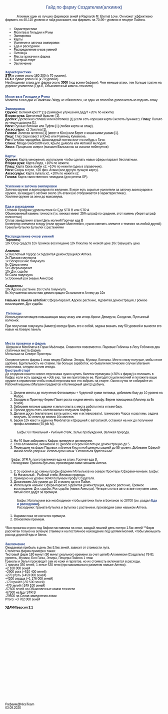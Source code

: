 <p class="p1" style="margin: 0px; text-align: center; font-variant-numeric: normal; font-variant-east-asian: normal; font-stretch: normal; font-size: 14px; line-height: normal; font-family: Arial; color: rgb(36, 64, 132);">
Гайд по фарму Создателем(алхимик)</p>
<p class="p1" style="margin: 0px; text-align: center; font-variant-numeric: normal; font-variant-east-asian: normal; font-stretch: normal; font-size: 14px; line-height: normal; font-family: Arial; color: rgb(36, 64, 132);">
&nbsp;</p>
<p class="p2" style="margin: 0px 0px 17.8px; text-indent: 37px; font-variant-numeric: normal; font-variant-east-asian: normal; font-stretch: normal; font-size: 10px; line-height: normal; font-family: Arial; color: rgb(0, 0, 0);">
Алхимик один из лучших фармеров зеней в Ragnarok M: Eternal Love. Он может эффективно фармить на 40-110 уровнях и гайд расскажет, как фармить на 70-90+ уровнях в пещере Пайона.</p>
<ul class="ul1" style="color: rgb(0, 0, 0); font-size: medium;">
<li class="li3" style="margin: 0px; font-variant-numeric: normal; font-variant-east-asian: normal; font-stretch: normal; font-size: 10px; line-height: normal; font-family: Arial;">
Характеристики</li>
<li class="li4" style="margin: 0px; font-variant-numeric: normal; font-variant-east-asian: normal; font-stretch: normal; font-size: 10px; line-height: normal; font-family: Arial;">
Молитва в Гильдии и Руны</li>
<li class="li4" style="margin: 0px; font-variant-numeric: normal; font-variant-east-asian: normal; font-stretch: normal; font-size: 10px; line-height: normal; font-family: Arial;">
Экипировка</li>
<li class="li4" style="margin: 0px; font-variant-numeric: normal; font-variant-east-asian: normal; font-stretch: normal; font-size: 10px; line-height: normal; font-family: Arial;">
Карты</li>
<li class="li4" style="margin: 0px; font-variant-numeric: normal; font-variant-east-asian: normal; font-stretch: normal; font-size: 10px; line-height: normal; font-family: Arial;">
Усиление и заточка экипировки</li>
<li class="li4" style="margin: 0px; font-variant-numeric: normal; font-variant-east-asian: normal; font-stretch: normal; font-size: 10px; line-height: normal; font-family: Arial;">
Еда и расходники</li>
<li class="li4" style="margin: 0px; font-variant-numeric: normal; font-variant-east-asian: normal; font-stretch: normal; font-size: 10px; line-height: normal; font-family: Arial;">
Распределение очков умений</li>
<li class="li4" style="margin: 0px; font-variant-numeric: normal; font-variant-east-asian: normal; font-stretch: normal; font-size: 10px; line-height: normal; font-family: Arial;">
Питомцы</li>
<li class="li4" style="margin: 0px; font-variant-numeric: normal; font-variant-east-asian: normal; font-stretch: normal; font-size: 10px; line-height: normal; font-family: Arial;">
Места прокачки и фарма</li>
<li class="li4" style="margin: 0px; font-variant-numeric: normal; font-variant-east-asian: normal; font-stretch: normal; font-size: 10px; line-height: normal; font-family: Arial;">
Быстрый старт</li>
<li class="li5" style="margin: 0px 0px 16.4px; font-variant-numeric: normal; font-variant-east-asian: normal; font-stretch: normal; font-size: 10px; line-height: normal; font-family: Arial;">
Заключение</li>
</ul>
<p class="p6" style="margin: 0px; font-variant-numeric: normal; font-variant-east-asian: normal; font-stretch: normal; font-size: 10.5px; line-height: normal; font-family: Arial; color: rgb(36, 64, 132);">
<b>Характеристики</b></p>
<p class="p7" style="margin: 0px; font-variant-numeric: normal; font-variant-east-asian: normal; font-stretch: normal; font-size: 10px; line-height: normal; font-family: Arial; color: rgb(0, 0, 0);">
<b>STR </b>в сумме около 180-200 (к 70 уровню).</p>
<p class="p7" style="margin: 0px; font-variant-numeric: normal; font-variant-east-asian: normal; font-stretch: normal; font-size: 10px; line-height: normal; font-family: Arial; color: rgb(0, 0, 0);">
<b>DEX </b>в сумме ровно 60 (к 70 уровню).</p>
<p class="p8" style="margin: 0px 0px 22.2px; font-variant-numeric: normal; font-variant-east-asian: normal; font-stretch: normal; font-size: 10px; line-height: normal; font-family: Arial; color: rgb(0, 0, 0);">
Необходимая атака для фарма около <b>3000 </b>(под всеми бафами). Чем меньше атаки, тем больше тратим на дорогие усилители (Еда Б, Обыкновенный камень точности)</p>
<p class="p9" style="margin: 0px; font-variant-numeric: normal; font-variant-east-asian: normal; font-stretch: normal; font-size: 10.5px; line-height: normal; font-family: Arial; color: rgb(36, 64, 132);">
<b>Молитва в Гильдии и Руны</b></p>
<p class="p10" style="margin: 0px 0px 15.8px; font-variant-numeric: normal; font-variant-east-asian: normal; font-stretch: normal; font-size: 10px; line-height: normal; font-family: Arial; color: rgb(0, 0, 0);">
Молитва в гильдии и Памятник Эйзру не обязателен, но один из способов дополнительно поднять атаку.</p>
<p class="p6" style="margin: 0px; font-variant-numeric: normal; font-variant-east-asian: normal; font-stretch: normal; font-size: 10.5px; line-height: normal; font-family: Arial; color: rgb(36, 64, 132);">
<b>Экипировка</b></p>
<p class="p7" style="margin: 0px; font-variant-numeric: normal; font-variant-east-asian: normal; font-stretch: normal; font-size: 10px; line-height: normal; font-family: Arial; color: rgb(0, 0, 0);">
<b>Оружие: </b>Великий крест^ [1] (суммарно улучшения дадут +20% по нежити)</p>
<p class="p7" style="margin: 0px; font-variant-numeric: normal; font-variant-east-asian: normal; font-stretch: normal; font-size: 10px; line-height: normal; font-family: Arial; color: rgb(0, 0, 0);">
<b>Вторая рука: </b>Цветочный браслет [1].</p>
<p class="p7" style="margin: 0px; font-variant-numeric: normal; font-variant-east-asian: normal; font-stretch: normal; font-size: 10px; line-height: normal; font-family: Arial; color: rgb(0, 0, 0);">
<b>Доспех: </b>Доспехи из сплава! или КолготкиШ [1] (если есть хорошая карта Скелета-Лучника*). <b>Плащ: </b>Пальто из чешуи дракона [1].</p>
<p class="p7" style="margin: 0px; font-variant-numeric: normal; font-variant-east-asian: normal; font-stretch: normal; font-size: 10px; line-height: normal; font-family: Arial; color: rgb(0, 0, 0);">
<b>Ноги: </b>Рунные ботинки или Туфли [1] (любая карта на атаку).</p>
<p class="p7" style="margin: 0px; font-variant-numeric: normal; font-variant-east-asian: normal; font-stretch: normal; font-size: 10px; line-height: normal; font-family: Arial; color: rgb(0, 0, 0);">
<b>Аксессуары: </b>х2 Заколка [1].</p>
<p class="p7" style="margin: 0px; font-variant-numeric: normal; font-variant-east-asian: normal; font-stretch: normal; font-size: 10px; line-height: normal; font-family: Arial; color: rgb(0, 0, 0);">
<b>Голова: </b>Золотая антенна [1] (квест в Юно) или Берет с кошачьими ушами [1].</p>
<p class="p7" style="margin: 0px; font-variant-numeric: normal; font-variant-east-asian: normal; font-stretch: normal; font-size: 10px; line-height: normal; font-family: Arial; color: rgb(0, 0, 0);">
<b>Лицо: </b>Глаз Зари (квест в Юно) или Румянец Кумамона.</p>
<p class="p7" style="margin: 0px; font-variant-numeric: normal; font-variant-east-asian: normal; font-stretch: normal; font-size: 10px; line-height: normal; font-family: Arial; color: rgb(0, 0, 0);">
<b>Рот: </b>Голубая чародейка, Шоколадный пончик или что-нибудь с Гачи.</p>
<p class="p7" style="margin: 0px; font-variant-numeric: normal; font-variant-east-asian: normal; font-stretch: normal; font-size: 10px; line-height: normal; font-family: Arial; color: rgb(0, 0, 0);">
<b>Спина: </b>Mirage-SwordsOfFevor, Крыло дьявола или Автомат мелодий.</p>
<p class="p7" style="margin: 0px; font-variant-numeric: normal; font-variant-east-asian: normal; font-stretch: normal; font-size: 10px; line-height: normal; font-family: Arial; color: rgb(0, 0, 0);">
<b>Хвост: </b>Процессия смерти (магазин Вальхаллы за осколки нибелунгов)</p>
<p class="p11" style="margin: 0px; font-variant-numeric: normal; font-variant-east-asian: normal; font-stretch: normal; font-size: medium; line-height: normal; font-family: &quot;Times New Roman&quot;; color: rgb(0, 0, 0); min-height: 1px;">
<span class="Apple-converted-space">&nbsp;</span></p>
<p class="p12" style="margin: 0px; font-variant-numeric: normal; font-variant-east-asian: normal; font-stretch: normal; font-size: 10.5px; line-height: normal; font-family: Arial; color: rgb(36, 64, 132);">
<b>Карты</b></p>
<p class="p7" style="margin: 0px; font-variant-numeric: normal; font-variant-east-asian: normal; font-stretch: normal; font-size: 10px; line-height: normal; font-family: Arial; color: rgb(0, 0, 0);">
<b>Оружие: </b>Карта умножения, используем чтобы сделать навык сферы-паразит бесплатным.</p>
<p class="p7" style="margin: 0px; font-variant-numeric: normal; font-variant-east-asian: normal; font-stretch: normal; font-size: 10px; line-height: normal; font-family: Arial; color: rgb(0, 0, 0);">
<b>Вторая рука: </b>Карта Людэ, +10% по нежити.</p>
<p class="p7" style="margin: 0px; font-variant-numeric: normal; font-variant-east-asian: normal; font-stretch: normal; font-size: 10px; line-height: normal; font-family: Arial; color: rgb(0, 0, 0);">
<b>Плащ: </b>Карта Орка-зомби х2, +10% по нежити (одна в справочник).</p>
<p class="p7" style="margin: 0px; font-variant-numeric: normal; font-variant-east-asian: normal; font-stretch: normal; font-size: 10px; line-height: normal; font-family: Arial; color: rgb(0, 0, 0);">
<b>Ноги: </b>Ссоры в пути, +20 физ. Атаки (или другую лучшую карту).</p>
<p class="p7" style="margin: 0px; font-variant-numeric: normal; font-variant-east-asian: normal; font-stretch: normal; font-size: 10px; line-height: normal; font-family: Arial; color: rgb(0, 0, 0);">
<b>Аксессуары: </b>Карта пугала х2, +10% по нежити х2.</p>
<p class="p13" style="margin: 0px 0px 18px; font-variant-numeric: normal; font-variant-east-asian: normal; font-stretch: normal; font-size: 10px; line-height: normal; font-family: Arial; color: rgb(0, 0, 0);">
<b>Голова: </b>Карта таинственного чемодана (для регена SP).</p>
<p class="p6" style="margin: 0px; font-variant-numeric: normal; font-variant-east-asian: normal; font-stretch: normal; font-size: 10.5px; line-height: normal; font-family: Arial; color: rgb(36, 64, 132);">
<b>Усиление и заточка экипировки</b></p>
<p class="p7" style="margin: 0px; font-variant-numeric: normal; font-variant-east-asian: normal; font-stretch: normal; font-size: 10px; line-height: normal; font-family: Arial; color: rgb(0, 0, 0);">
Заточка оружия и аксессуаров по желанию. В игре есть скрытые усилители за заточку аксессуаров и оружия, за каждые 5 заточки около 1% атаки (не отображается в характеристиках).</p>
<p class="p14" style="margin: 0px 0px 19.4px; font-variant-numeric: normal; font-variant-east-asian: normal; font-stretch: normal; font-size: 10px; line-height: normal; font-family: Arial; color: rgb(0, 0, 0);">
Усиляем оружие за зени до максимума.</p>
<p class="p12" style="margin: 0px; font-variant-numeric: normal; font-variant-east-asian: normal; font-stretch: normal; font-size: 10.5px; line-height: normal; font-family: Arial; color: rgb(36, 64, 132);">
<b>Еда и расходники</b></p>
<p class="p15" style="margin: 0px; font-variant-numeric: normal; font-variant-east-asian: normal; font-stretch: normal; font-size: 10px; line-height: normal; font-family: Arial; color: rgb(0, 0, 0);">
Готовим Праздник удовольствия 6х Еда STR B или STR A</p>
<p class="p15" style="margin: 0px; font-variant-numeric: normal; font-variant-east-asian: normal; font-stretch: normal; font-size: 10px; line-height: normal; font-family: Arial; color: rgb(0, 0, 0);">
Обыкновенный камень точности (т.к. кинжал имеет 25% штраф по средним, этот камень уберет штраф полностью)</p>
<p class="p15" style="margin: 0px; font-variant-numeric: normal; font-variant-east-asian: normal; font-stretch: normal; font-size: 10px; line-height: normal; font-family: Arial; color: rgb(0, 0, 0);">
Сплав замедления атаки Цепь молний Горячая еда B</p>
<p class="p15" style="margin: 0px; font-variant-numeric: normal; font-variant-east-asian: normal; font-stretch: normal; font-size: 10px; line-height: normal; font-family: Arial; color: rgb(0, 0, 0);">
Конвертор элемента в воду (если оружие Мистлтейнн, нужно сменить элемент с темного на любой другой)</p>
<p class="p16" style="margin: 0px 0px 17.8px; font-variant-numeric: normal; font-variant-east-asian: normal; font-stretch: normal; font-size: 10px; line-height: normal; font-family: Arial; color: rgb(0, 0, 0);">
Гранаты-бутылки Бутылки с растениями</p>
<p class="p6" style="margin: 0px; font-variant-numeric: normal; font-variant-east-asian: normal; font-stretch: normal; font-size: 10.5px; line-height: normal; font-family: Arial; color: rgb(36, 64, 132);">
<b>Распределение очков умений</b></p>
<p class="p7" style="margin: 0px; font-variant-numeric: normal; font-variant-east-asian: normal; font-stretch: normal; font-size: 10px; line-height: normal; font-family: Arial; color: rgb(0, 0, 0);">
<b>Торговец:</b></p>
<p class="p17" style="margin: 0px 0px 13px; font-variant-numeric: normal; font-variant-east-asian: normal; font-stretch: normal; font-size: 10px; line-height: normal; font-family: Arial; color: rgb(0, 0, 0);">
10х Сбор средств 10х Громкое восклицание 10х Покупка по низкой цене 10х Завышать цену</p>
<p class="p7" style="margin: 0px; font-variant-numeric: normal; font-variant-east-asian: normal; font-stretch: normal; font-size: 10px; line-height: normal; font-family: Arial; color: rgb(0, 0, 0);">
<b>Алхимик:</b></p>
<p class="p7" style="margin: 0px; font-variant-numeric: normal; font-variant-east-asian: normal; font-stretch: normal; font-size: 10px; line-height: normal; font-family: Arial; color: rgb(0, 0, 0);">
5х Кислотный террор 5х Ядовитая демонстрация2х Аптека</p>
<p class="p7" style="margin: 0px; font-variant-numeric: normal; font-variant-east-asian: normal; font-stretch: normal; font-size: 10px; line-height: normal; font-family: Arial; color: rgb(0, 0, 0);">
2х Призыв гомункула</p>
<p class="p7" style="margin: 0px; font-variant-numeric: normal; font-variant-east-asian: normal; font-stretch: normal; font-size: 10px; line-height: normal; font-family: Arial; color: rgb(0, 0, 0);">
1х Воскрешение гомункула</p>
<p class="p7" style="margin: 0px; font-variant-numeric: normal; font-variant-east-asian: normal; font-stretch: normal; font-size: 10px; line-height: normal; font-family: Arial; color: rgb(0, 0, 0);">
5х Сфера-мина</p>
<p class="p7" style="margin: 0px; font-variant-numeric: normal; font-variant-east-asian: normal; font-stretch: normal; font-size: 10px; line-height: normal; font-family: Arial; color: rgb(0, 0, 0);">
5х Сфера-паразит</p>
<p class="p7" style="margin: 0px; font-variant-numeric: normal; font-variant-east-asian: normal; font-stretch: normal; font-size: 10px; line-height: normal; font-family: Arial; color: rgb(0, 0, 0);">
10х Дух судьбы</p>
<p class="p7" style="margin: 0px; font-variant-numeric: normal; font-variant-east-asian: normal; font-stretch: normal; font-size: 10px; line-height: normal; font-family: Arial; color: rgb(0, 0, 0);">
5х Сила гомункула</p>
<p class="p17" style="margin: 0px 0px 13px; font-variant-numeric: normal; font-variant-east-asian: normal; font-stretch: normal; font-size: 10px; line-height: normal; font-family: Arial; color: rgb(0, 0, 0);">
5х Военный рок (навык Амистра)</p>
<p class="p7" style="margin: 0px; font-variant-numeric: normal; font-variant-east-asian: normal; font-stretch: normal; font-size: 10px; line-height: normal; font-family: Arial; color: rgb(0, 0, 0);">
<b>Создатель:</b></p>
<p class="p7" style="margin: 0px; font-variant-numeric: normal; font-variant-east-asian: normal; font-stretch: normal; font-size: 10px; line-height: normal; font-family: Arial; color: rgb(0, 0, 0);">
10х Адское растение 10х Сила гомункула</p>
<p class="p17" style="margin: 0px 0px 13px; font-variant-numeric: normal; font-variant-east-asian: normal; font-stretch: normal; font-size: 10px; line-height: normal; font-family: Arial; color: rgb(0, 0, 0);">
5х Улучшенная кислотная демонстрация Остальное в Аптеку до 10х</p>
<p class="p18" style="margin: 0px 0px 19px; font-variant-numeric: normal; font-variant-east-asian: normal; font-stretch: normal; font-size: 10px; line-height: normal; font-family: Arial; color: rgb(0, 0, 0);">
<b>Навыки в панели автобоя: </b>Сфера-паразит, Адское растение, Ядовитая демонстрация, Громкое восклицание, Дух судьбы.</p>
<p class="p6" style="margin: 0px; font-variant-numeric: normal; font-variant-east-asian: normal; font-stretch: normal; font-size: 10.5px; line-height: normal; font-family: Arial; color: rgb(36, 64, 132);">
<span class="s1" style="color: rgb(0, 0, 0);"><b>&nbsp;</b></span><b>Питомцы</b></p>
<p class="p19" style="margin: 0px 0px 6.8px; font-variant-numeric: normal; font-variant-east-asian: normal; font-stretch: normal; font-size: 10px; line-height: normal; font-family: Arial; color: rgb(0, 0, 0);">
Используем питомцев повышающих вашу атаку или игнор.брони: Девиручи, Солдатик, Пустынный волчонок.</p>
<p class="p20" style="margin: 0px 0px 32.6px; font-variant-numeric: normal; font-variant-east-asian: normal; font-stretch: normal; font-size: 10px; line-height: normal; font-family: Arial; color: rgb(0, 0, 0);">
При получении гомункула (Амистр) всегда брать его с собой, задача вкачать ему 50 уровней и вынести его навык на боевую панель</p>
<p class="p12" style="margin: 0px; font-variant-numeric: normal; font-variant-east-asian: normal; font-stretch: normal; font-size: 10.5px; line-height: normal; font-family: Arial; color: rgb(36, 64, 132);">
<b>Места прокачки и фарма</b></p>
<p class="p21" style="margin: 0px; font-variant-numeric: normal; font-variant-east-asian: normal; font-stretch: normal; font-size: 10px; line-height: normal; font-family: Arial; color: rgb(0, 0, 0);">
<span class="Apple-converted-space">&nbsp;</span>Шершни и Менблаты в Горах Мьёлнира. Спавнятся повсеместно. Паровые Гоблины в Лесу Гоблинов два статичных места фарма</p>
<p class="p22" style="margin: 0px 0px 8.2px; font-variant-numeric: normal; font-variant-east-asian: normal; font-stretch: normal; font-size: 10px; line-height: normal; font-family: Arial; color: rgb(0, 0, 0);">
Мотыльки на Севере Пронтеры</p>
<p class="p7" style="margin: 0px; font-variant-numeric: normal; font-variant-east-asian: normal; font-stretch: normal; font-size: 10px; line-height: normal; font-family: Arial; color: rgb(0, 0, 0);">
Основное место фарма 1 этаж пещер Пайона: Эггиры, Мунаки, Бонганы. Место снизу получше, мобы стоят удобнее. Бдительность не ставим, так больше заработок, но бывали мистические случаи убегания персонажа, следим за ним иногда.<span class="s2" style="font-variant-numeric: normal; font-variant-east-asian: normal; font-stretch: normal; font-size: 1px; line-height: normal; font-family: &quot;Times New Roman&quot;;">&nbsp;</span></p>
<p class="p6" style="margin: 0px; font-variant-numeric: normal; font-variant-east-asian: normal; font-stretch: normal; font-size: 10.5px; line-height: normal; font-family: Arial; color: rgb(36, 64, 132);">
<b>Быстрый старт</b></p>
<p class="p17" style="margin: 0px 0px 13px; font-variant-numeric: normal; font-variant-east-asian: normal; font-stretch: normal; font-size: 10px; line-height: normal; font-family: Arial; color: rgb(0, 0, 0);">
До создания нашего нового персонажа нужно купить билетик премиума (+30% к фарму) и положить в Кафру, если есть одежда на +Job exp, так же приготовьте ее. Пригодятся цепи молний и положите ваше оружие в справочник чтобы новый персонаж мог его забрать на старте. Около суток не собирайте из Рабочей машины (Магазин предметов и Кулинарный центр) добычу.</p>
<ol class="ol1" style="color: rgb(0, 0, 0); font-size: medium;">
<li class="li7" style="margin: 0px; font-variant-numeric: normal; font-variant-east-asian: normal; font-stretch: normal; font-size: 10px; line-height: normal; font-family: Arial;">
Делаем квесты до получения Фотокамеры + Чудесной сумки питомца, добиваем базу до 10 уровня на Фабре.</li>
<li class="li7" style="margin: 0px; font-variant-numeric: normal; font-variant-east-asian: normal; font-stretch: normal; font-size: 10px; line-height: normal; font-family: Arial;">
Заходим в Пронтеру берем Пакет роста и идем менять профу. Берем помощника (Миллер за 5к зеней).</li>
<li class="li7" style="margin: 0px; font-variant-numeric: normal; font-variant-east-asian: normal; font-stretch: normal; font-size: 10px; line-height: normal; font-family: Arial;">
Забираем мясные шарики и зелья опыта с места работы пета и пьем базу.</li>
<li class="li7" style="margin: 0px; font-variant-numeric: normal; font-variant-east-asian: normal; font-stretch: normal; font-size: 10px; line-height: normal; font-family: Arial;">
Просим друга стать наставником и получаем баффы.</li>
<li class="li7" style="margin: 0px; font-variant-numeric: normal; font-variant-east-asian: normal; font-stretch: normal; font-size: 10px; line-height: normal; font-family: Arial;">
Делаем доску (желательно взять цепи с нее и активировать), тренировку Чарса и разломы, задача получить 30 левел до взятия 10х квестов.</li>
<li class="li7" style="margin: 0px; font-variant-numeric: normal; font-variant-east-asian: normal; font-stretch: normal; font-size: 10px; line-height: normal; font-family: Arial;">
Берем 10х квест и идем на Менблатов и Шершней с автоатакой, остаемся на них до получения профы алхимика (40 job lvl).</li>
</ol>
<p class="p23" style="margin: 0px 0px 0px 38px; font-variant-numeric: normal; font-variant-east-asian: normal; font-stretch: normal; font-size: 10px; line-height: normal; font-family: Arial; color: rgb(0, 0, 0);">
Бафы: 6х Начальный - Рыбный стейк, Зелье пробуждения, Великая природа.</p>
<ol class="ol1" style="color: rgb(0, 0, 0); font-size: medium;">
<li class="li7" style="margin: 0px; font-variant-numeric: normal; font-variant-east-asian: normal; font-stretch: normal; font-size: 10px; line-height: normal; font-family: Arial;">
На 40 базе забираем с Кафры премиум и активируем.</li>
<li class="li7" style="margin: 0px; font-variant-numeric: normal; font-variant-east-asian: normal; font-stretch: normal; font-size: 10px; line-height: normal; font-family: Arial;">
Став алхимиком, вкачиваем 10 джобов и берем Кислотную демонстрацию до 5.</li>
<li class="li7" style="margin: 0px; font-variant-numeric: normal; font-variant-east-asian: normal; font-stretch: normal; font-size: 10px; line-height: normal; font-family: Arial;">
Переходим на фарм Паровых гоблинов Кислотной демонстрацией до 55 уровня. Добиваем Сферой-миной особо упорных. Используем навык &quot;Оставаться бдительным&quot;.</li>
</ol>
<p class="p24" style="margin: 0px 0px 0px 38px; text-indent: -18px; font-variant-numeric: normal; font-variant-east-asian: normal; font-stretch: normal; font-size: 10px; line-height: normal; font-family: Arial; color: rgb(0, 0, 0);">
Бафы: STR A, приготовленная еда на атаку, Горячая еда B.</p>
<p class="p24" style="margin: 0px 0px 0px 38px; text-indent: -18px; font-variant-numeric: normal; font-variant-east-asian: normal; font-stretch: normal; font-size: 10px; line-height: normal; font-family: Arial; color: rgb(0, 0, 0);">
Расходники: Граната-бутылка, производим сами навыком Аптека.</p>
<ol class="ol1" style="color: rgb(0, 0, 0); font-size: medium;">
<li class="li7" style="margin: 0px; font-variant-numeric: normal; font-variant-east-asian: normal; font-stretch: normal; font-size: 10px; line-height: normal; font-family: Arial;">
С 55 уровня и до смены профы фармим Мотыльков на севере Пронтеры Сферами-минами. Бафы: 6х Начальный - Рыбный стейк, Великая природа.</li>
<li class="li7" style="margin: 0px; font-variant-numeric: normal; font-variant-east-asian: normal; font-stretch: normal; font-size: 10px; line-height: normal; font-family: Arial;">
Примерно на уровне 68\40 получаем профу Создателя.</li>
<li class="li7" style="margin: 0px; font-variant-numeric: normal; font-variant-east-asian: normal; font-stretch: normal; font-size: 10px; line-height: normal; font-family: Arial;">
Докачиваем Job уровни до 10 и можно идти в Пайон.</li>
<li class="li7" style="margin: 0px; font-variant-numeric: normal; font-variant-east-asian: normal; font-stretch: normal; font-size: 10px; line-height: normal; font-family: Arial;">
Используем навыки: Сфера-паразит, Ядовитая демонстрация, Адское растение, Громкое восклицание, Дух судьбы, Рок судьбы (навык Амистра). Четыре слота в авто-атаке покупаем сами, пятый слот дадут за премиум.</li>
</ol>
<p class="p23" style="margin: 0px 0px 0px 38px; font-variant-numeric: normal; font-variant-east-asian: normal; font-stretch: normal; font-size: 10px; line-height: normal; font-family: Arial; color: rgb(0, 0, 0);">
Бафы: Используем все необходимое чтобы цветочки били в Бонганов по 28700 (см. раздел <span class="s3" style="color: rgb(36, 64, 132);"><b>Еда</b></span></p>
<p class="p25" style="margin: 0px 0px 0px 38px; font-variant-numeric: normal; font-variant-east-asian: normal; font-stretch: normal; font-size: 10px; line-height: normal; font-family: Arial; color: rgb(36, 64, 132);">
<b>и расходники</b><span class="s1" style="color: rgb(0, 0, 0);"><b>).</b></span></p>
<p class="p26" style="margin: 0px 0px 0px 38px; font-variant-numeric: normal; font-variant-east-asian: normal; font-stretch: normal; font-size: 10px; line-height: normal; font-family: Arial; color: rgb(0, 0, 0);">
Расходники: Граната-бутылка и Бутылка с растением, производим сами навыком Аптека.</p>
<ol class="ol1" style="color: rgb(0, 0, 0); font-size: medium;">
<li class="li15" style="margin: 0px; font-variant-numeric: normal; font-variant-east-asian: normal; font-stretch: normal; font-size: 10px; line-height: normal; font-family: Arial;">
Фармим пока не кончится премиум.</li>
<li class="li15" style="margin: 0px; font-variant-numeric: normal; font-variant-east-asian: normal; font-stretch: normal; font-size: 10px; line-height: normal; font-family: Arial;">
Обновляем премиум.</li>
</ol>
<p class="p27" style="margin: 0px 0px 18px; font-variant-numeric: normal; font-variant-east-asian: normal; font-stretch: normal; font-size: 10px; line-height: normal; font-family: Arial; color: rgb(0, 0, 0);">
*Вся прокачка строго под бафом наставника на опыт, каждый лишний день потеря 1.5кк зеней **Фарм рассчитан только на зеленую стамину и на постоянное нахождение под цепями молний, чтобы уменьшить расход дорогой еды и банок.</p>
<p class="p9" style="margin: 0px; font-variant-numeric: normal; font-variant-east-asian: normal; font-stretch: normal; font-size: 10.5px; line-height: normal; font-family: Arial; color: rgb(36, 64, 132);">
<b>Заключение</b></p>
<p class="p15" style="margin: 0px; font-variant-numeric: normal; font-variant-east-asian: normal; font-stretch: normal; font-size: 10px; line-height: normal; font-family: Arial; color: rgb(0, 0, 0);">
Ожидаемая прибыль в день 3кк-3,5кк зеней, зависит от стоимости лута.</p>
<p class="p15" style="margin: 0px; font-variant-numeric: normal; font-variant-east-asian: normal; font-stretch: normal; font-size: 10px; line-height: normal; font-family: Arial; color: rgb(0, 0, 0);">
Статистка фарма примерно такая:</p>
<p class="p15" style="margin: 0px; font-variant-numeric: normal; font-variant-east-asian: normal; font-stretch: normal; font-size: 10px; line-height: normal; font-family: Arial; color: rgb(0, 0, 0);">
Тестовый фарм 180 минут (90 минут реального времени за счет цепей) Алхимиком (Создатель) 78-81 уровень, Мунаки, Бон Ганы, Эггиры, Пещеры Пайона 1 этаж</p>
<p class="p15" style="margin: 0px; font-variant-numeric: normal; font-variant-east-asian: normal; font-stretch: normal; font-size: 10px; line-height: normal; font-family: Arial; color: rgb(0, 0, 0);">
Гранаты и Зелья производит сам из кожи и гарлетов, но их стоимость включается в расходы.</p>
<p class="p15" style="margin: 0px; font-variant-numeric: normal; font-variant-east-asian: normal; font-stretch: normal; font-size: 10px; line-height: normal; font-family: Arial; color: rgb(0, 0, 0);">
1 граната 350 зеней, 1 зелье 530 зени (при максимально развитом навыке Аптеки).</p>
<p class="p15" style="margin: 0px; font-variant-numeric: normal; font-variant-east-asian: normal; font-stretch: normal; font-size: 10px; line-height: normal; font-family: Arial; color: rgb(0, 0, 0);">
+2 100 000 зеней</p>
<p class="p28" style="margin: 0px; text-align: justify; font-variant-numeric: normal; font-variant-east-asian: normal; font-stretch: normal; font-size: 10px; line-height: normal; font-family: Arial; color: rgb(0, 0, 0);">
+2900 рога<span class="Apple-tab-span" style="white-space: pre;"> </span>(+510 400 зеней)</p>
<p class="p28" style="margin: 0px; text-align: justify; font-variant-numeric: normal; font-variant-east-asian: normal; font-stretch: normal; font-size: 10px; line-height: normal; font-family: Arial; color: rgb(0, 0, 0);">
+270 ртуть<span class="Apple-tab-span" style="white-space: pre;"> </span>(+459 000 зеней)</p>
<p class="p28" style="margin: 0px; text-align: justify; font-variant-numeric: normal; font-variant-east-asian: normal; font-stretch: normal; font-size: 10px; line-height: normal; font-family: Arial; color: rgb(0, 0, 0);">
+4200 сердца (+1 176 000 зеней)</p>
<p class="p28" style="margin: 0px; text-align: justify; font-variant-numeric: normal; font-variant-east-asian: normal; font-stretch: normal; font-size: 10px; line-height: normal; font-family: Arial; color: rgb(0, 0, 0);">
-170 гранат (-59 500 зеней)</p>
<p class="p28" style="margin: 0px; text-align: justify; font-variant-numeric: normal; font-variant-east-asian: normal; font-stretch: normal; font-size: 10px; line-height: normal; font-family: Arial; color: rgb(0, 0, 0);">
-470 зелий<span class="Apple-tab-span" style="white-space: pre;"> </span>(-249 100 зеней)</p>
<p class="p28" style="margin: 0px; text-align: justify; font-variant-numeric: normal; font-variant-east-asian: normal; font-stretch: normal; font-size: 10px; line-height: normal; font-family: Arial; color: rgb(0, 0, 0);">
-57600 зеней на Обыкновенные камни точности</p>
<p class="p28" style="margin: 0px; text-align: justify; font-variant-numeric: normal; font-variant-east-asian: normal; font-stretch: normal; font-size: 10px; line-height: normal; font-family: Arial; color: rgb(0, 0, 0);">
-67500 на Еду STR B</p>
<p class="p28" style="margin: 0px; text-align: justify; font-variant-numeric: normal; font-variant-east-asian: normal; font-stretch: normal; font-size: 10px; line-height: normal; font-family: Arial; color: rgb(0, 0, 0);">
-29500 на Сплав замедления атаки</p>
<p class="p29" style="margin: 0px 0px 14.6px; text-align: justify; font-variant-numeric: normal; font-variant-east-asian: normal; font-stretch: normal; font-size: 10px; line-height: normal; font-family: Arial; color: rgb(0, 0, 0);">
Итого: +3 782 000 зеней</p>
<p class="p30" style="margin: 0px 0px 298px; text-align: justify; font-variant-numeric: normal; font-variant-east-asian: normal; font-stretch: normal; font-size: 10px; line-height: normal; font-family: Arial; color: rgb(0, 0, 0);">
<b>УДАЧИ!версия 2.1</b></p>
<p class="p28" style="margin: 0px; text-align: justify; font-variant-numeric: normal; font-variant-east-asian: normal; font-stretch: normal; font-size: 10px; line-height: normal; font-family: Arial; color: rgb(0, 0, 0);">
Рафаим@NiceTeam</p>
<p class="p28" style="margin: 0px; text-align: justify; font-variant-numeric: normal; font-variant-east-asian: normal; font-stretch: normal; font-size: 10px; line-height: normal; font-family: Arial; color: rgb(0, 0, 0);">
03.09.2020</p>